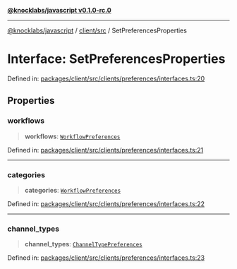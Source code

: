 [**@knocklabs/javascript v0.1.0-rc.0**](../../../README.md)

***

[@knocklabs/javascript](../../../modules.md) / [client/src](../README.md) / SetPreferencesProperties

# Interface: SetPreferencesProperties

Defined in: [packages/client/src/clients/preferences/interfaces.ts:20](https://github.com/knocklabs/javascript/blob/main/packages/client/src/clients/preferences/interfaces.ts#L20)

## Properties

### workflows

> **workflows**: [`WorkflowPreferences`](../type-aliases/WorkflowPreferences.md)

Defined in: [packages/client/src/clients/preferences/interfaces.ts:21](https://github.com/knocklabs/javascript/blob/main/packages/client/src/clients/preferences/interfaces.ts#L21)

***

### categories

> **categories**: [`WorkflowPreferences`](../type-aliases/WorkflowPreferences.md)

Defined in: [packages/client/src/clients/preferences/interfaces.ts:22](https://github.com/knocklabs/javascript/blob/main/packages/client/src/clients/preferences/interfaces.ts#L22)

***

### channel\_types

> **channel\_types**: [`ChannelTypePreferences`](../type-aliases/ChannelTypePreferences.md)

Defined in: [packages/client/src/clients/preferences/interfaces.ts:23](https://github.com/knocklabs/javascript/blob/main/packages/client/src/clients/preferences/interfaces.ts#L23)
